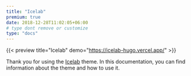 ```yaml
---
title: "Icelab"
premium: true
date: 2018-12-28T11:02:05+06:00
# type dont remove or customize
type: "docs"
---
```


{{< preview title="Icelab" demo="https://icelab-hugo.vercel.app/" >}}

Thank you for using the [Icelab](https://gethugothemes.com/products/icelab/) theme. In this documentation, you can find information about the theme and how to use it.
